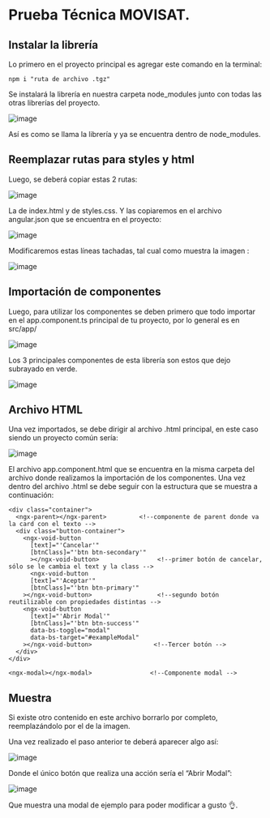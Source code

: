 # Prueba Técnica MOVISAT.

## Instalar la librería

Lo primero en el proyecto principal es agregar este comando en la terminal:
```
npm i "ruta de archivo .tgz"
```
Se instalará la librería en nuestra carpeta node_modules junto con todas las otras librerías del proyecto.

![image](https://github.com/Lack01/geekforgeeks/assets/83151093/40031c08-f331-4d8b-a0be-a928bde60cd0)

Así es como se llama la librería y ya se encuentra dentro de node_modules.

## Reemplazar rutas para styles y html

Luego, se deberá copiar estas 2 rutas:

![image](https://github.com/Lack01/geekforgeeks/assets/83151093/99dc5496-63a8-4d18-bd63-d55ed53feca8)

La de index.html y de styles.css. Y las copiaremos en el archivo angular.json que se encuentra en el proyecto:

![image](https://github.com/Lack01/geekforgeeks/assets/83151093/e3f64d7b-c589-4ba3-99a0-c0502cc4ae13)
 
Modificaremos estas líneas  tachadas, tal cual como muestra la imagen :
 
![image](https://github.com/Lack01/geekforgeeks/assets/83151093/a9c4ecfd-275e-4ac0-9afe-fb0029036069)

## Importación de componentes

Luego, para utilizar los componentes se deben primero que todo importar en el app.component.ts principal de tu proyecto, por lo general es en src/app/

![image](https://github.com/Lack01/geekforgeeks/assets/83151093/0dc363d3-0122-4d36-95b8-92d8cf0dbbf2)

Los 3 principales componentes de esta librería son estos que dejo subrayado en verde.

![image](https://github.com/Lack01/geekforgeeks/assets/83151093/32957f25-81d7-407e-9433-523df3e997d1)

## Archivo HTML

Una vez importados, se debe dirigir al archivo .html principal, en este caso siendo un proyecto común sería:

![image](https://github.com/Lack01/geekforgeeks/assets/83151093/cfc6d3a4-5ef2-4001-bdbe-166cf3a2599b)

El archivo app.component.html que se encuentra en la misma carpeta del archivo donde realizamos la importación de los componentes.
Una vez dentro del archivo .html se debe seguir con la estructura que se muestra a continuación:

```
<div class="container">
  <ngx-parent></ngx-parent>         <!--componente de parent donde va la card con el texto --> 
  <div class="button-container">
    <ngx-void-button                     
      [text]="'Cancelar'"
      [btnClass]="'btn btn-secondary'"
      ></ngx-void-button>                <!--primer botón de cancelar, sólo se le cambia el text y la class --> 
      <ngx-void-button
      [text]="'Aceptar'"
      [btnClass]="'btn btn-primary'"
    ></ngx-void-button>                  <!--segundo botón reutilizable con propiedades distintas --> 
    <ngx-void-button
      [text]="'Abrir Modal'"
      [btnClass]="'btn btn-success'"
      data-bs-toggle="modal"
      data-bs-target="#exampleModal"
    ></ngx-void-button>                 <!--Tercer botón --> 
  </div>
</div>

<ngx-modal></ngx-modal>                <!--Componente modal --> 

```

## Muestra

Si existe otro contenido en este archivo borrarlo por completo, reemplazándolo por el de la imagen.

Una vez realizado el paso anterior te deberá aparecer algo así:

![image](https://github.com/Lack01/geekforgeeks/assets/83151093/3d223d8b-0ede-434d-b9b9-9e28872cd56d)

Donde el único botón que realiza una acción sería el “Abrir Modal”:

![image](https://github.com/Lack01/geekforgeeks/assets/83151093/d18739ad-74de-43fb-bd30-5c7f0524b173)

Que muestra una modal de ejemplo para poder modificar a gusto 👌.






